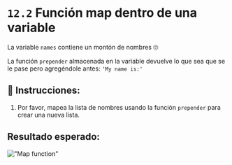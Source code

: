 # `12.2` Función map dentro de una variable

La variable `names` contiene un montón de nombres :roll_eyes:

La función `prepender` almacenada en la variable devuelve lo que sea que se le pase
pero agregéndole antes: `'My name is:'`

## 📝 Instrucciones:

1. Por favor, mapea la lista de nombres usando la función `prepender` para crear una nueva lista.

## Resultado esperado:

!["Map function"](https://storage.googleapis.com/replit/images/1525912878195_89876a082d32ee32bb7a1ab5834dbca0.pn)

